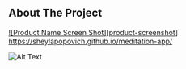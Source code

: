 ## About The Project

[![Product Name Screen Shot][product-screenshot]](https://example.com)
https://sheylapopovich.github.io/meditation-app/


![Alt Text](https://media.giphy.com/media/vFKqnCdLPNOKc/giphy.gif)